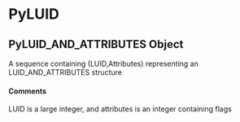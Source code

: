 # PyLUID

## PyLUID\_AND\_ATTRIBUTES Object



A sequence containing \(LUID,Attributes\) representing an LUID\_AND\_ATTRIBUTES structure

#### Comments


LUID is a large integer, and attributes is an integer containing flags